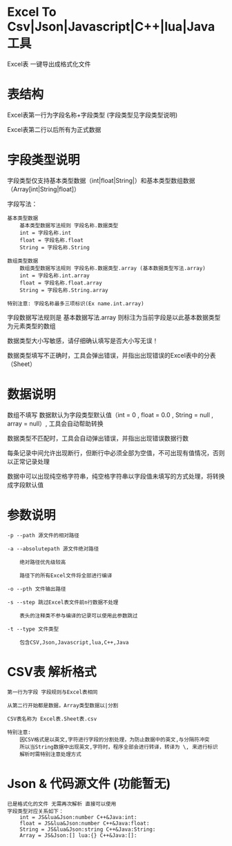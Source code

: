 # Excel To Csv|Json|Javascript|C++|lua|Java 工具

Excel表 一键导出成格式化文件

# 表结构

Excel表第一行为字段名称+字段类型 (字段类型见字段类型说明) 

Excel表第二行以后所有为正式数据

# 字段类型说明

字段类型仅支持基本类型数据（int|float|String|）和基本类型数组数据（Array[int|String|float]）

字段写法：
	
	基本类型数据
		基本类型数据写法规则 字段名称.数据类型
		int = 字段名称.int
		float = 字段名称.float
		String = 字段名称.String
	
	数组类型数据
		数组类型数据写法规则 字段名称.数据类型.array (基本数据类型写法.array)
		int = 字段名称.int.array
		float = 字段名称.float.array
		String = 字段名称.String.array
		
	特别注意: 字段名称最多三项标识(Ex name.int.array)
		

字段数据写法规则是 基本数据写法.array 则标注为当前字段是以此基本数据类型为元素类型的数组

数据类型大小写敏感，请仔细确认填写是否大小写无误！

数据类型填写不正确时，工具会弹出错误，并指出出现错误的Excel表中的分表（Sheet）

# 数据说明

数组不填写 数据默认为字段类型默认值（int = 0 , float = 0.0 , String = null , array = null）, 工具会自动帮助转换

数据类型不匹配时，工具会自动弹出错误，并指出出现错误数据行数

每条记录中间允许出现断行，但断行中必须全部为空值，不可出现有值情况，否则以正常记录处理

数据中可以出现纯空格字符串，纯空格字符串以字段值未填写的方式处理，将转换成字段默认值

# 参数说明

	-p --path 源文件的相对路径
	
	-a --absolutepath 源文件绝对路径
	
		绝对路径优先级较高
		
		路径下的所有Excel文件将全部进行编译
	
	-o --pth 文件输出路径
	
	-s --step 跳过Excel表文件前n行数据不处理 
	
		表头的注释类不参与编译的记录可以使用此参数跳过
	
	-t --type 文件类型
	
		包含CSV,Json,Javascript,lua,C++,Java

# CSV表 解析格式

	第一行为字段 字段规则与Excel表相同
	
	从第二行开始都是数据，Array类型数据以|分割
	
	CSV表名称为 Excel表.Sheet表.csv
	
	特别注意: 
		因CSV格式是以英文,字符进行字段的分割处理，为防止数据中的英文,与分隔符冲突
		所以当String数据中出现英文,字符时，程序全部会进行转译，转译为 \, 来进行标识
		解析时需特别注意处理方式

# Json & 代码源文件  (功能暂无)

	已是格式化的文件 无需再次解析 直接可以使用
	字段类型对应关系如下：
		int = JS&lua&Json:number C++&Java:int:
		float = JS&lua&Json:number C++&Java:float:
		String = JS&lua&Json:string C++&Java:String:
		Array = JS&Json:[] lua:{} C++&Java:[]:






























